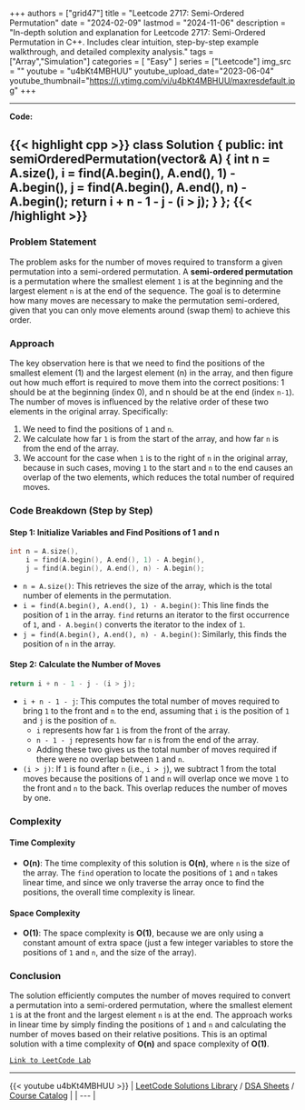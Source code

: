 
+++
authors = ["grid47"]
title = "Leetcode 2717: Semi-Ordered Permutation"
date = "2024-02-09"
lastmod = "2024-11-06"
description = "In-depth solution and explanation for Leetcode 2717: Semi-Ordered Permutation in C++. Includes clear intuition, step-by-step example walkthrough, and detailed complexity analysis."
tags = ["Array","Simulation"]
categories = [
    "Easy"
]
series = ["Leetcode"]
img_src = ""
youtube = "u4bKt4MBHUU"
youtube_upload_date="2023-06-04"
youtube_thumbnail="https://i.ytimg.com/vi/u4bKt4MBHUU/maxresdefault.jpg"
+++



---
**Code:**

{{< highlight cpp >}}
class Solution {
public:
    int semiOrderedPermutation(vector<int>& A) {
        int n = A.size(), 
        i = find(A.begin(), A.end(), 1) - A.begin(), 
        j = find(A.begin(), A.end(), n) - A.begin();
        return i + n - 1 - j - (i > j);
    }
};
{{< /highlight >}}
---

### Problem Statement

The problem asks for the number of moves required to transform a given permutation into a semi-ordered permutation. A **semi-ordered permutation** is a permutation where the smallest element `1` is at the beginning and the largest element `n` is at the end of the sequence. The goal is to determine how many moves are necessary to make the permutation semi-ordered, given that you can only move elements around (swap them) to achieve this order.

### Approach

The key observation here is that we need to find the positions of the smallest element (1) and the largest element (n) in the array, and then figure out how much effort is required to move them into the correct positions: 1 should be at the beginning (index 0), and n should be at the end (index `n-1`). The number of moves is influenced by the relative order of these two elements in the original array. Specifically:

1. We need to find the positions of `1` and `n`.
2. We calculate how far `1` is from the start of the array, and how far `n` is from the end of the array.
3. We account for the case when `1` is to the right of `n` in the original array, because in such cases, moving `1` to the start and `n` to the end causes an overlap of the two elements, which reduces the total number of required moves.

### Code Breakdown (Step by Step)

#### Step 1: Initialize Variables and Find Positions of 1 and n
```cpp
int n = A.size(),
    i = find(A.begin(), A.end(), 1) - A.begin(),
    j = find(A.begin(), A.end(), n) - A.begin();
```
- `n = A.size()`: This retrieves the size of the array, which is the total number of elements in the permutation.
- `i = find(A.begin(), A.end(), 1) - A.begin()`: This line finds the position of `1` in the array. `find` returns an iterator to the first occurrence of `1`, and `- A.begin()` converts the iterator to the index of `1`.
- `j = find(A.begin(), A.end(), n) - A.begin()`: Similarly, this finds the position of `n` in the array.

#### Step 2: Calculate the Number of Moves
```cpp
return i + n - 1 - j - (i > j);
```
- `i + n - 1 - j`: This computes the total number of moves required to bring `1` to the front and `n` to the end, assuming that `i` is the position of `1` and `j` is the position of `n`.
  - `i` represents how far `1` is from the front of the array.
  - `n - 1 - j` represents how far `n` is from the end of the array.
  - Adding these two gives us the total number of moves required if there were no overlap between `1` and `n`.
- `(i > j)`: If `1` is found after `n` (i.e., `i > j`), we subtract 1 from the total moves because the positions of `1` and `n` will overlap once we move `1` to the front and `n` to the back. This overlap reduces the number of moves by one.

### Complexity

#### Time Complexity
- **O(n)**: The time complexity of this solution is **O(n)**, where `n` is the size of the array. The `find` operation to locate the positions of `1` and `n` takes linear time, and since we only traverse the array once to find the positions, the overall time complexity is linear.

#### Space Complexity
- **O(1)**: The space complexity is **O(1)**, because we are only using a constant amount of extra space (just a few integer variables to store the positions of `1` and `n`, and the size of the array).

### Conclusion

The solution efficiently computes the number of moves required to convert a permutation into a semi-ordered permutation, where the smallest element `1` is at the front and the largest element `n` is at the end. The approach works in linear time by simply finding the positions of `1` and `n` and calculating the number of moves based on their relative positions. This is an optimal solution with a time complexity of **O(n)** and space complexity of **O(1)**.

[`Link to LeetCode Lab`](https://leetcode.com/problems/semi-ordered-permutation/description/)

---
{{< youtube u4bKt4MBHUU >}}
| [LeetCode Solutions Library](https://grid47.xyz/leetcode/) / [DSA Sheets](https://grid47.xyz/sheets/) / [Course Catalog](https://grid47.xyz/courses/) |
| --- |
